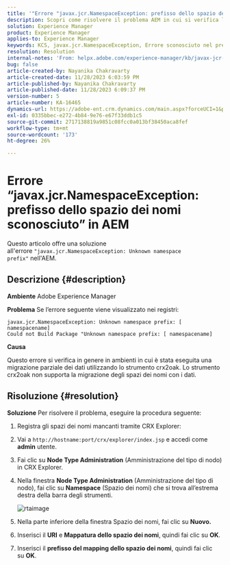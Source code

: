 ```yaml
---
title: '"Errore "javax.jcr.NamespaceException: prefisso dello spazio dei nomi sconosciuto" in AEM"'
description: Scopri come risolvere il problema AEM in cui si verifica l’errore javax.jcr.NamespaceException Unknown namespace prefix (Prefisso dello spazio dei nomi sconosciuto).
solution: Experience Manager
product: Experience Manager
applies-to: Experience Manager
keywords: KCS, javax.jcr.NamespaceException, Errore sconosciuto nel prefisso dello spazio dei nomi, AEM, Adobe Experience Manager, risoluzione dei problemi
resolution: Resolution
internal-notes: 'From: helpx.adobe.com/experience-manager/kb/javax-jcr-NamespaceException-Unknown-namespace-prefix-error-in-AEM.html'
bug: false
article-created-by: Nayanika Chakravarty
article-created-date: 11/28/2023 6:03:59 PM
article-published-by: Nayanika Chakravarty
article-published-date: 11/28/2023 6:09:37 PM
version-number: 5
article-number: KA-16465
dynamics-url: https://adobe-ent.crm.dynamics.com/main.aspx?forceUCI=1&pagetype=entityrecord&etn=knowledgearticle&id=3a02fe7c-188e-ee11-8179-6045bd006b3d
exl-id: 0335bbec-e272-4b84-9e76-e67f33ddb1c5
source-git-commit: 2717138819a9851c08fcc0a013bf38450aca8fef
workflow-type: tm+mt
source-wordcount: '173'
ht-degree: 26%

---
```


# Errore “javax.jcr.NamespaceException: prefisso dello spazio dei nomi sconosciuto” in AEM


Questo articolo offre una soluzione all&#39;errore `"javax.jcr.NamespaceException: Unknown namespace prefix"` nell&#39;AEM.

## Descrizione {#description}


<b>Ambiente</b>
Adobe Experience Manager

<b>Problema</b>
Se l’errore seguente viene visualizzato nei registri:


```
javax.jcr.NamespaceException: Unknown namespace prefix: [ namespacename] 
Could not Build Package "Unknown namespace prefix: [ namespacename]
```


<b>Causa</b>

Questo errore si verifica in genere in ambienti in cui è stata eseguita una migrazione parziale dei dati utilizzando lo strumento crx2oak.
Lo strumento crx2oak non supporta la migrazione degli spazi dei nomi con i dati.


## Risoluzione {#resolution}


<b>Soluzione</b>
Per risolvere il problema, eseguire la procedura seguente:

1. Registra gli spazi dei nomi mancanti tramite CRX Explorer:
2. Vai a `http://hostname:port/crx/explorer/index.jsp` e accedi come <b>admin</b> utente.
3. Fai clic su <b>Node Type Administration</b> (Amministrazione del tipo di nodo) in CRX Explorer.
4. Nella finestra <b>Node Type Administration</b> (Amministrazione del tipo di nodo), fai clic su <b>Namespace</b> (Spazio dei nomi) che si trova all’estrema destra della barra degli strumenti.

   ![rtaimage](https://helpx.adobe.com/content/dam/help/en/experience-manager/kb/javax-jcr-NamespaceException-Unknown-namespace-prefix-error-in-AEM/_jcr_content/main-pars/procedure/proc_par/step_2/step_par/image/rtaimage.png "rtaimage")


5. Nella parte inferiore della finestra Spazio dei nomi, fai clic su <b>Nuovo.</b>
6. Inserisci il <b>URI</b> e <b>Mappatura dello spazio dei nomi</b>, quindi fai clic su <b>OK</b>.
7. Inserisci il <b>prefisso del mapping dello spazio dei nomi</b>, quindi fai clic su <b>OK</b>.
